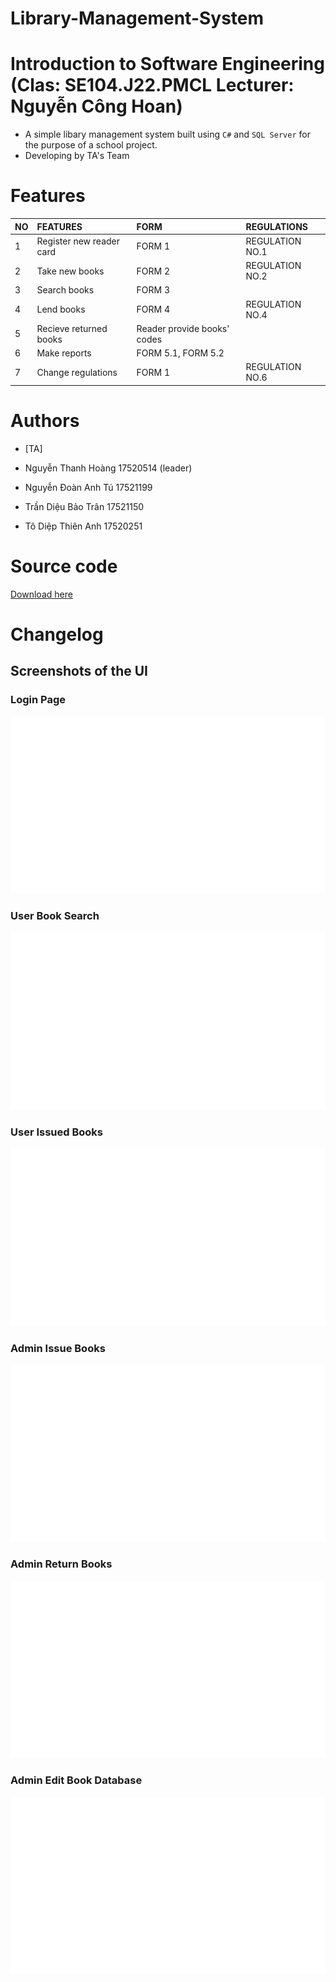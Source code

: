 # Library-Management-System
# Introduction to Software Engineering (Clas: SE104.J22.PMCL Lecturer: Nguyễn Công Hoan)

* A simple libary management system built using `C#` and `SQL Server` for the purpose of a school project. 
* Developing by TA's Team

# Features

| NO  | FEATURES                  | FORM                        | REGULATIONS     |
|:----|:--------------------------|:----------------------------|:----------------|
| 1   | Register new reader card  | FORM 1                      | REGULATION NO.1 |
| 2   | Take new books            | FORM 2                      | REGULATION NO.2 |
| 3   | Search books              | FORM 3                      |                 |
| 4   | Lend books                | FORM 4                      | REGULATION NO.4 |
| 5   | Recieve returned books    | Reader provide books' codes |                 |
| 6   | Make reports              | FORM 5.1, FORM 5.2          |                 | 
| 7   | Change regulations        | FORM 1                      | REGULATION NO.6 |

# Authors

- [TA]

- Nguyễn Thanh Hoàng	  17520514 (leader)
- Nguyễn Đoàn Anh Tú	  17521199 
- Trần Diệu Bảo Trân	  17521150
- Tô Diệp Thiên Anh 	  17520251

# Source code
[Download here](https://pages.github.com/)

# Changelog

## Screenshots of the UI

### Login Page
![Login Screenshot](./screens/login.png?raw=true)
### User Book Search
![User Book Search Screenshot](./screens/user_book_search.png?raw=true)
### User Issued Books
![User Issued Books Screenshot](./screens/user_issued_books.png?raw=true)
### Admin Issue Books
![Admin Issue Books](./screens/admin_issue_books.png?raw=true)
### Admin Return Books
![Admin Return Books](./screens/admin_return_books.png?raw=true)
### Admin Edit Book Database
![Admin Edit Book Database](./screens/admin_edit_book_DB.png?raw=true)
